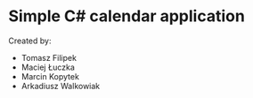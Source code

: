 # Simple C# calendar application

Created by:
- Tomasz Filipek
- Maciej Łuczka
- Marcin Kopytek
- Arkadiusz Walkowiak
